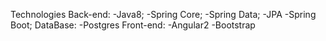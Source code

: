 Technologies
Back-end:
-Java8;
-Spring Core;
-Spring Data;
-JPA
-Spring Boot;
DataBase:
-Postgres
Front-end:
-Angular2
-Bootstrap